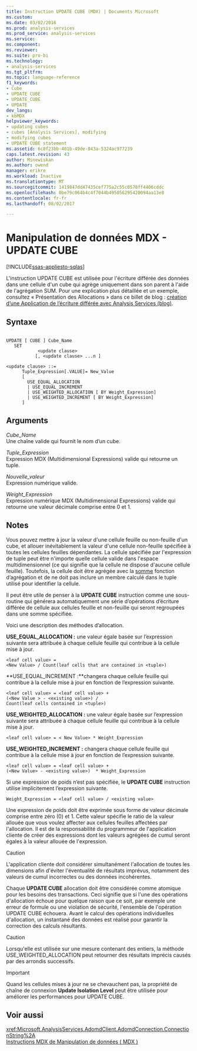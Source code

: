 ```yaml
---
title: Instruction UPDATE CUBE (MDX) | Documents Microsoft
ms.custom: 
ms.date: 03/02/2016
ms.prod: analysis-services
ms.prod_service: analysis-services
ms.service: 
ms.component: 
ms.reviewer: 
ms.suite: pro-bi
ms.technology:
- analysis-services
ms.tgt_pltfrm: 
ms.topic: language-reference
f1_keywords:
- Cube
- UPDATE CUBE
- UPDATE_CUBE
- UPDATE
dev_langs:
- kbMDX
helpviewer_keywords:
- updating cubes
- cubes [Analysis Services], modifying
- modifying cubes
- UPDATE CUBE statement
ms.assetid: 6c8f23bb-401b-49de-843a-5324ac977239
caps.latest.revision: 43
author: Minewiskan
ms.author: owend
manager: erikre
ms.workload: Inactive
ms.translationtype: MT
ms.sourcegitcommit: 1419847dd47435cef775a2c55c0578ff4406cddc
ms.openlocfilehash: 0be79c064b4c4f7044b495056295420094aa13e8
ms.contentlocale: fr-fr
ms.lasthandoff: 08/02/2017

---
```

# <a name="mdx-data-manipulation---update-cube"></a>Manipulation de données MDX - UPDATE CUBE
[!INCLUDE[ssas-appliesto-sqlas](../includes/ssas-appliesto-sqlas.md)]

  L'instruction UPDATE CUBE est utilisée pour l'écriture différée des données dans une cellule d'un cube qui agrège uniquement dans son parent à l'aide de l'agrégation SUM. Pour une explication plus détaillée et un exemple, consultez « Présentation des Allocations » dans ce billet de blog : [création d’une Application de l’écriture différée avec Analysis Services (blog)](http://go.microsoft.com/fwlink/?LinkId=394977).  
  
## <a name="syntax"></a>Syntaxe  
  
```  
  
UPDATE [ CUBE ] Cube_Name   
   SET   
            <update clause>   
           [, <update clause> ...n ]  
  
<update clause> ::=   
      Tuple_Expression[.VALUE]= New_Value  
      [   
        USE_EQUAL_ALLOCATION   
        | USE_EQUAL_INCREMENT   
        | USE_WEIGHTED_ALLOCATION [ BY Weight_Expression]   
        | USE_WEIGHTED_INCREMENT [ BY Weight_Expression]  
      ]  
```  
  
## <a name="arguments"></a>Arguments  
 *Cube_Name*  
 Une chaîne valide qui fournit le nom d’un cube.  
  
 *Tuple_Expression*  
 Expression MDX (Multidimensional Expressions) valide qui retourne un tuple.  
  
 *Nouvelle_valeur*  
 Expression numérique valide.  
  
 *Weight_Expression*  
 Expression numérique MDX (Multidimensional Expressions) valide qui retourne une valeur décimale comprise entre 0 et 1.  
  
## <a name="remarks"></a>Notes  
 Vous pouvez mettre à jour la valeur d'une cellule feuille ou non-feuille d'un cube, et allouer inévitablement la valeur d'une cellule non-feuille spécifiée à toutes les cellules feuilles dépendantes. La cellule spécifiée par l'expression de tuple peut être n'importe quelle cellule valide dans l'espace multidimensionnel (ce qui signifie que la cellule ne dispose d'aucune cellule feuille). Toutefois, la cellule doit être agrégée avec la [somme](../mdx/sum-mdx.md) fonction d’agrégation et de ne doit pas inclure un membre calculé dans le tuple utilisé pour identifier la cellule.  
  
 Il peut être utile de penser à la **UPDATE CUBE** instruction comme une sous-routine qui générera automatiquement une série d’opérations d’écriture différée de cellule aux cellules feuille et non-feuille qui seront regroupées dans une somme spécifiée.  
  
 Voici une description des méthodes d’allocation.  
  
 **USE_EQUAL_ALLOCATION :** une valeur égale basée sur l’expression suivante sera attribuée à chaque cellule feuille qui contribue à la cellule mise à jour.  
  
```  
<leaf cell value> =   
<New Value> / Count(leaf cells that are contained in <tuple>)  
```  
  
 **USE_EQUAL_INCREMENT :**changera chaque cellule feuille qui contribue à la cellule mise à jour en fonction de l’expression suivante.  
  
```  
<leaf cell value> = <leaf cell value> +   
(<New Value > - <existing value>) /  
Count(leaf cells contained in <tuple>)  
```  
  
 **USE_WEIGHTED_ALLOCATION :** une valeur égale basée sur l’expression suivante sera attribuée à chaque cellule feuille qui contribue à la cellule mise à jour.  
  
```  
<leaf cell value> = < New Value> * Weight_Expression  
```  
  
 **USE_WEIGHTED_INCREMENT :** changera chaque cellule feuille qui contribue à la cellule mise à jour en fonction de l’expression suivante.  
  
```  
<leaf cell value> = <leaf cell value> +   
(<New Value> - <existing value>)  * Weight_Expression  
```  
  
 Si une expression de poids n’est pas spécifiée, le **UPDATE CUBE** instruction utilise implicitement l’expression suivante.  
  
```  
Weight_Expression = <leaf cell value> / <existing value>  
```  
  
 Une expression de poids doit être exprimée sous forme de valeur décimale comprise entre zéro (0) et 1. Cette valeur spécifie le ratio de la valeur allouée que vous voulez affecter aux cellules feuilles affectées par l'allocation. Il est de la responsabilité du programmeur de l'application cliente de créer des expressions dont les valeurs agrégées de cumul seront égales à la valeur allouée de l'expression.  
  
> [!CAUTION]  
>  L'application cliente doit considérer simultanément l'allocation de toutes les dimensions afin d'éviter l'éventualité de résultats imprévus, notamment des valeurs de cumul incorrectes ou des données incohérentes.  
  
 Chaque **UPDATE CUBE** allocation doit être considérée comme atomique pour les besoins des transactions. Ceci signifie que si l'une des opérations d'allocation échoue pour quelque raison que ce soit, par exemple une erreur de formule ou une violation de sécurité, l'ensemble de l'opération UPDATE CUBE échouera. Avant le calcul des opérations individuelles d'allocation, un instantané des données est réalisé pour garantir la correction des calculs résultants.  
  
> [!CAUTION]  
>  Lorsqu'elle est utilisée sur une mesure contenant des entiers, la méthode USE_WEIGHTED_ALLOCATION peut retourner des résultats imprécis causés par des arrondis successifs.  
  
> [!IMPORTANT]  
>  Quand les cellules mises à jour ne se chevauchent pas, la propriété de chaîne de connexion **Update Isolation Level** peut être utilisée pour améliorer les performances pour UPDATE CUBE.  
  
## <a name="see-also"></a>Voir aussi  
 <xref:Microsoft.AnalysisServices.AdomdClient.AdomdConnection.ConnectionString%2A>   
 [Instructions MDX de Manipulation de données &#40; MDX &#41;](../mdx/mdx-data-manipulation-statements-mdx.md)  
  
  

